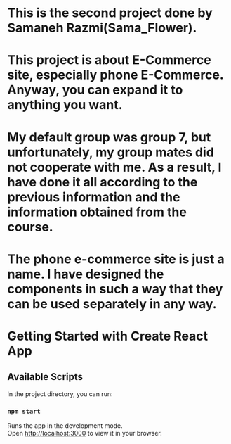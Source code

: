 # **This is the second project done by Samaneh Razmi(Sama_Flower).**

# **This project is about E-Commerce site, especially phone E-Commerce. Anyway, you can expand it to anything you want.**

# **My default group was group 7, but unfortunately, my group mates did not cooperate with me. As a result, I have done it all according to the previous information and the information obtained from the course.**

# **The phone e-commerce site is just a name. I have designed the components in such a way that they can be used separately in any way.**

# Getting Started with Create React App

## Available Scripts

In the project directory, you can run:

### `npm start`

Runs the app in the development mode.\
Open [http://localhost:3000](http://localhost:3000) to view it in your browser.
